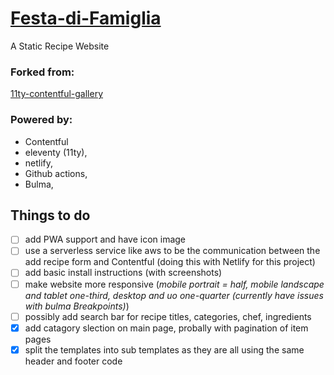 # [Festa-di-Famiglia](https://festa-di-famiglia.netlify.app/)
A Static Recipe Website  

### Forked from: 
[11ty-contentful-gallery](https://github.com/contentful/11ty-contentful-gallery)  

### Powered by:
- Contentful
- eleventy (11ty), 
- netlify, 
- Github actions, 
- Bulma,

## Things to do 
- [ ] add PWA support and have icon image
- [ ] use a serverless service like aws to be the communication between the add recipe form and Contentful (doing this with Netlify for this project)
- [ ] add basic install instructions (with screenshots)
- [ ] make website more responsive (*mobile portrait = half, mobile landscape and tablet one-third, desktop and uo  one-quarter (currently have issues with bulma Breakpoints)*)
- [ ] possibly add search bar for recipe titles, categories, chef, ingredients
- [x] add catagory slection on main page, probally with pagination of item pages 
- [x] split the templates into sub templates as they are all using the same header and footer code
